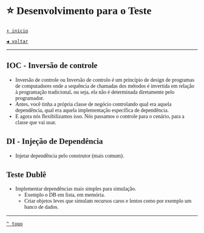 <font face="Calibri">

# ⭐ Desenvolvimento para o Teste

[`⬆️ inicio`](../../../Readme.md)

[`◀️ voltar`](../../Readme.md)

---

## IOC - Inversão de controle

+ Inversão de controle ou Inversão de controlo é um princípio de design de programas de computadores onde a sequência de chamadas dos métodos é invertida em relação à programação tradicional, ou seja, ela não é determinada diretamente pelo programador.
+ Antes, você tinha a própria classe de negócio controlando qual era aquela dependência, qual era aquela implementação específica de dependência.
+ E agora nós flexibilizamos isso. Nós passamos o controle para o cenário, para a classe que vai usar.

## DI - Injeção de Dependência

+ Injetar dependência pelo construtor (mais comum).

## Teste Dublê

+ Implementar dependências mais simples para simulação.
  + Exemplo o DB em lista, em memória.
  + Criar objetos leves que simulam recursos caros e lentos como por exemplo um banco de dados.

---

[`^ topo`](#⭐-desenvolvimento-para-o-teste)
</font>
